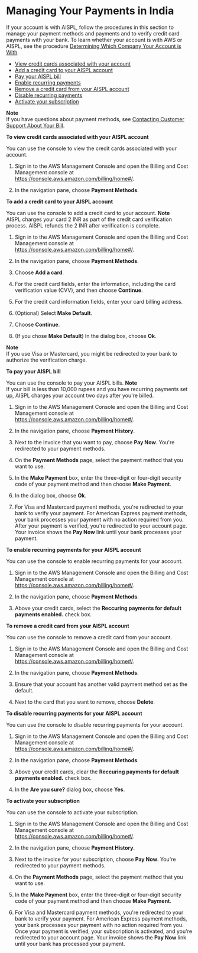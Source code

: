 # Managing Your Payments in India<a name="edit-aispl-payment-method"></a>

If your account is with AISPL, follow the procedures in this section to manage your payment methods and payments and to verify credit card payments with your bank\. To learn whether your account is with AWS or AISPL, see the procedure [Determining Which Company Your Account is With](manage-account-payment-aispl.md#determine-seller)\. 
+ [View credit cards associated with your account](#aispl-view-credit)
+ [Add a credit card to your AISPL account](#aispl-add-credit)
+ [Pay your AISPL bill](#aispl-pay-bill)
+ [Enable recurring payments](#aispl-enable-recurring)
+ [Remove a credit card from your AISPL account](#aispl-remove-credit)
+ [Disable recurring payments](#aispl-disable-recurring)
+ [Activate your subscription](#aispl-activate-subscription)

**Note**  
If you have questions about payment methods, see [Contacting Customer Support About Your Bill](billing-get-answers.md)\.<a name="aispl-view-credit"></a>

**To view credit cards associated with your AISPL account**

You can use the console to view the credit cards associated with your account\.

1. Sign in to the AWS Management Console and open the Billing and Cost Management console at [https://console\.aws\.amazon\.com/billing/home\#/](https://console.aws.amazon.com/billing/home)\.

1. In the navigation pane, choose **Payment Methods**\. <a name="aispl-add-credit"></a>

**To add a credit card to your AISPL account**

You can use the console to add a credit card to your account\.
**Note**  
AISPL charges your card 2 INR as part of the credit card verification process\. AISPL refunds the 2 INR after verification is complete\.

1. Sign in to the AWS Management Console and open the Billing and Cost Management console at [https://console\.aws\.amazon\.com/billing/home\#/](https://console.aws.amazon.com/billing/home)\.

1. In the navigation pane, choose **Payment Methods**\.

1. Choose **Add a card**\.

1. For the credit card fields, enter the information, including the card verification value \(CVV\), and then choose **Continue**\.

1. For the credit card information fields, enter your card billing address\.

1. \(Optional\) Select **Make Default**\.

1. Choose **Continue**\.

1. \(If you chose **Make Default**\) In the dialog box, choose **Ok**\.

**Note**  
If you use Visa or Mastercard, you might be redirected to your bank to authorize the verification charge\.<a name="aispl-pay-bill"></a>

**To pay your AISPL bill**

You can use the console to pay your AISPL bills\.
**Note**  
If your bill is less than 10,000 rupees and you have recurring payments set up, AISPL charges your account two days after you're billed\.

1. Sign in to the AWS Management Console and open the Billing and Cost Management console at [https://console\.aws\.amazon\.com/billing/home\#/](https://console.aws.amazon.com/billing/home)\.

1. In the navigation pane, choose **Payment History**\. 

1. Next to the invoice that you want to pay, choose **Pay Now**\. You're redirected to your payment methods\.

1. On the **Payment Methods** page, select the payment method that you want to use\.

1. In the **Make Payment** box, enter the three\-digit or four\-digit security code of your payment method and then choose **Make Payment**\.

1. In the dialog box, choose **Ok**\.

1. For Visa and Mastercard payment methods, you're redirected to your bank to verify your payment\. For American Express payment methods, your bank processes your payment with no action required from you\. After your payment is verified, you're redirected to your account page\. Your invoice shows the **Pay Now** link until your bank processes your payment\.<a name="aispl-enable-recurring"></a>

**To enable recurring payments for your AISPL account**

You can use the console to enable recurring payments for your account\.

1. Sign in to the AWS Management Console and open the Billing and Cost Management console at [https://console\.aws\.amazon\.com/billing/home\#/](https://console.aws.amazon.com/billing/home)\.

1. In the navigation pane, choose **Payment Methods**\.

1. Above your credit cards, select the **Reccuring payments for default payments enabled\.** check box\.<a name="aispl-remove-credit"></a>

**To remove a credit card from your AISPL account**

You can use the console to remove a credit card from your account\.

1. Sign in to the AWS Management Console and open the Billing and Cost Management console at [https://console\.aws\.amazon\.com/billing/home\#/](https://console.aws.amazon.com/billing/home)\.

1. In the navigation pane, choose **Payment Methods**\.

1. Ensure that your account has another valid payment method set as the default\.

1. Next to the card that you want to remove, choose **Delete**\.<a name="aispl-disable-recurring"></a>

**To disable recurring payments for your AISPL account**

You can use the console to disable recurring payments for your account\.

1. Sign in to the AWS Management Console and open the Billing and Cost Management console at [https://console\.aws\.amazon\.com/billing/home\#/](https://console.aws.amazon.com/billing/home)\.

1. In the navigation pane, choose **Payment Methods**\.

1. Above your credit cards, clear the **Reccuring payments for default payments enabled\.** check box\.

1. In the **Are you sure?** dialog box, choose **Yes**\.<a name="aispl-activate-subscription"></a>

**To activate your subscription**

You can use the console to activate your subscription\.

1. Sign in to the AWS Management Console and open the Billing and Cost Management console at [https://console\.aws\.amazon\.com/billing/home\#/](https://console.aws.amazon.com/billing/home)\.

1. In the navigation pane, choose **Payment History**\. 

1. Next to the invoice for your subscription, choose **Pay Now**\. You're redirected to your payment methods\.

1. On the **Payment Methods** page, select the payment method that you want to use\.

1. In the **Make Payment** box, enter the three\-digit or four\-digit security code of your payment method and then choose **Make Payment**\.

1. For Visa and Mastercard payment methods, you're redirected to your bank to verify your payment\. For American Express payment methods, your bank processes your payment with no action required from you\. Once your payment is verified, your subscription is activated, and you're redirected to your account page\. Your invoice shows the **Pay Now** link until your bank has processed your payment\.